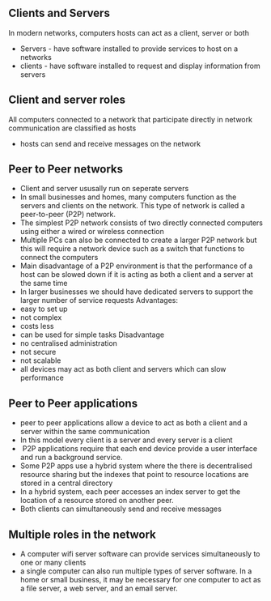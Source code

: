 ## Clients and Servers
In modern networks, computers hosts can act as a client, server or both 
- Servers - have software installed to provide services to host on a networks
- clients - have software installed to request and display information from servers
## Client and server roles
All computers connected to a network that participate directly in network communication are classified as hosts
- hosts can send and receive messages on the network 
## Peer to Peer networks 
- Client and server ususally run on seperate servers 
- In small businesses and homes, many computers function as the servers and clients on the network. This type of network is called a peer-to-peer (P2P) network.
- The simplest P2P network consists of two directly connected computers using either a wired or wireless connection
- Multiple PCs can also be connected to create a larger P2P network but this will require a network device such as a switch that functions to connect the computers 
- Main disadvantage of a P2P environment is that the performance of a host can be slowed down if it is acting as both a client and a server at the same time 
- In larger businesses we should have dedicated servers to support the larger number of service requests 
Advantages:
- easy to set up 
- not complex 
- costs less 
- can be used for simple tasks
Disadvantage
- no centralised administration
- not secure 
- not scalable
- all devices may act as both client and servers which can slow performance
## Peer to Peer applications
- peer to peer applications allow a device to act as both a client and a server within the same communication
- In this model every client is a server and every server is a client 
-  P2P applications require that each end device provide a user interface and run a background service.
- Some P2P apps use a hybrid system where the there is decentralised resource sharing but the indexes that point to resource locations are stored in a central directory 
- In a hybrid system, each peer accesses an index server to get the location of a resource stored on another peer.
- Both clients can simultaneously send and receive messages
## Multiple roles in the network 
- A computer wifi server software can provide services simultaneously to one or many clients 
- a single computer can also run multiple types of server software. In a home or small business, it may be necessary for one computer to act as a file server, a web server, and an email server.